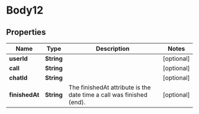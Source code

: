 
# Body12

## Properties
Name | Type | Description | Notes
------------ | ------------- | ------------- | -------------
**userId** | **String** |  |  [optional]
**call** | **String** |  |  [optional]
**chatId** | **String** |  |  [optional]
**finishedAt** | **String** | The finishedAt attribute is the date time a call was finished (end). |  [optional]



